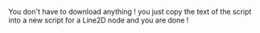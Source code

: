 You don't have to download anything !
you just copy the text of the script into a new script for a Line2D node and you are done !
